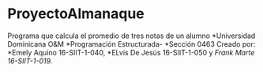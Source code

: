 # ProyectoAlmanaque
Programa que calcula el promedio de tres notas de un alumno    *Universidad Dominicana O&M  *Programación Estructurada- *Sección 0463   Creado por:   *Emely Aquino  16-SIIT-1-040, *ELvis De Jesús  16-SIIT-1-050 y *Frank Marte  16-SIIT-1-019.*
